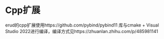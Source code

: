 # Cpp扩展

erud的cpp扩展使用https://github.com/pybind/pybind11 库与cmake + Visual Studio 2022进行编译，编译方式见https://zhuanlan.zhihu.com/p/485981141 